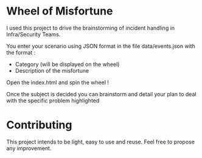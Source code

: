 # Wheel of Misfortune


I used this project to drive the brainstorming of incident handling in Infra/Security Teams.

You enter your scenario using JSON format in the file data/events.json with the format : 
- Category (will be displayed on the wheel) 
- Description of the misfortune

Open the index.html and spin the wheel ! 

Once the subject is decided you can brainstorm and detail your plan to deal with the specific problem highlighted

# Contributing

This project intends to be light, easy to use and reuse. Feel free to propose any improvement.

